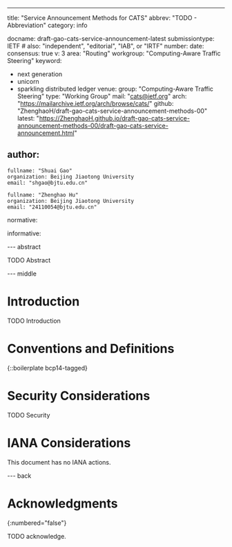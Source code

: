 ---
title: "Service Announcement Methods for CATS"
abbrev: "TODO - Abbreviation"
category: info

docname: draft-gao-cats-service-announcement-latest
submissiontype: IETF  # also: "independent", "editorial", "IAB", or "IRTF"
number:
date:
consensus: true
v: 3
area: "Routing"
workgroup: "Computing-Aware Traffic Steering"
keyword:
 - next generation
 - unicorn
 - sparkling distributed ledger
venue:
  group: "Computing-Aware Traffic Steering"
  type: "Working Group"
  mail: "cats@ietf.org"
  arch: "https://mailarchive.ietf.org/arch/browse/cats/"
  github: "ZhenghaoH/draft-gao-cats-service-announcement-methods-00"
  latest: "https://ZhenghaoH.github.io/draft-gao-cats-service-announcement-methods-00/draft-gao-cats-service-announcement.html"

author:
 -
    
    fullname: "Shuai Gao"
    organization: Beijing Jiaotong University
    email: "shgao@bjtu.edu.cn"
    
    fullname: "Zhenghao Hu"
    organization: Beijing Jiaotong University
    email: "24110054@bjtu.edu.cn"

normative:

informative:


--- abstract

TODO Abstract


--- middle

# Introduction

TODO Introduction


# Conventions and Definitions

{::boilerplate bcp14-tagged}


# Security Considerations

TODO Security


# IANA Considerations

This document has no IANA actions.


--- back

# Acknowledgments
{:numbered="false"}

TODO acknowledge.
